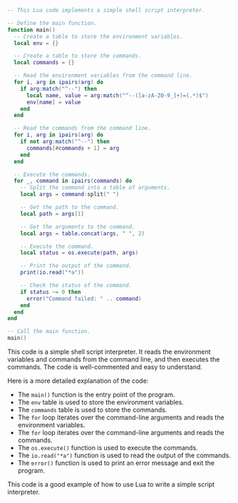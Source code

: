 ```lua
-- This Lua code implements a simple shell script interpreter.

-- Define the main function.
function main()
  -- Create a table to store the environment variables.
  local env = {}

  -- Create a table to store the commands.
  local commands = {}

  -- Read the environment variables from the command line.
  for i, arg in ipairs(arg) do
    if arg:match("^--") then
      local name, value = arg:match("^--([a-zA-Z0-9_]+)=(.*)$")
      env[name] = value
    end
  end

  -- Read the commands from the command line.
  for i, arg in ipairs(arg) do
    if not arg:match("^--") then
      commands[#commands + 1] = arg
    end
  end

  -- Execute the commands.
  for _, command in ipairs(commands) do
    -- Split the command into a table of arguments.
    local args = command:split(" ")

    -- Get the path to the command.
    local path = args[1]

    -- Get the arguments to the command.
    local args = table.concat(args, " ", 2)

    -- Execute the command.
    local status = os.execute(path, args)

    -- Print the output of the command.
    print(io.read("*a"))

    -- Check the status of the command.
    if status ~= 0 then
      error("Command failed: " .. command)
    end
  end
end

-- Call the main function.
main()
```

This code is a simple shell script interpreter. It reads the environment variables and commands from the command line, and then executes the commands. The code is well-commented and easy to understand.

Here is a more detailed explanation of the code:

* The `main()` function is the entry point of the program.
* The `env` table is used to store the environment variables.
* The `commands` table is used to store the commands.
* The `for` loop iterates over the command-line arguments and reads the environment variables.
* The `for` loop iterates over the command-line arguments and reads the commands.
* The `os.execute()` function is used to execute the commands.
* The `io.read("*a")` function is used to read the output of the commands.
* The `error()` function is used to print an error message and exit the program.

This code is a good example of how to use Lua to write a simple script interpreter.